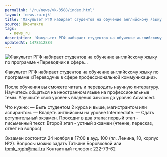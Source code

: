 ```yaml
---
permalink: '/ru/news/vk-3588/index.html'
layout: 'news.ru.njk'
title: 'Факультет РГФ набирает студентов на обучение английскому языку по программе «Переводчик в сфере…'
source: ВКонтакте
tags:
  - news_ru
description: 'Факультет РГФ набирает студентов на обучение английскому языку по программе «Переводчик в сфере…'
updatedAt: 1478512884
---
```

![Факультет РГФ набирает студентов на обучение английскому языку по программе «Переводчик в сфере…](https://sun9-73.userapi.com/impf/c837635/v837635501/9d09/Xwy3oq8WBfE.jpg?size=1280x853&quality=96&sign=bbb1f043eacd22187447420eb3a8dbde&c_uniq_tag=yLaDWGyCjTkJ9wql15C06Y9RUKD9ay52agCs_FGvJk0&type=album)

Факультет РГФ набирает студентов на обучение английскому языку по программе «Переводчик в сфере профессиональной коммуникации».

После обучения вы сможете читать и переводить научную литературу. Научитесь общаться на иностранном языке на профессиональные темы. Улучшите свой уровень владения языком до уровня Advanced.

Что нужно:
— Быть студентом 2 курса и выше, магистрантом или аспирантом.
— Владеть английским на уровне Intermediate.
— Сдать вступительный экзамен. Проходит в два этапа: первый этап - письменный текст. Второй этап - устный экзамен (чтение, пересказ, ответ на вопрос)

Экзамен состоится 24 ноября в 17:00 в ауд. 100 (пл. Ленина, 10, корпус №2).
Вопросы можно задать Татьяне Боровковой или tpmk_rgph@mail.ru
Контактный телефон: 222-73-62

